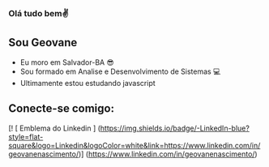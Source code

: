 ### Olá tudo bem✌
## Sou Geovane                                                          
- Eu moro em Salvador-BA :sunglasses:
- Sou formado em Analise e  Desenvolvimento de Sistemas 💻
- Ultimamente estou estudando javascript

##  Conecte-se comigo:
[! [ Emblema do Linkedin ] (https://img.shields.io/badge/-LinkedIn-blue?style=flat-square&logo=Linkedin&logoColor=white&link=https://www.linkedin.com/in/geovanenascimento/)] (https://www.linkedin.com/in/geovanenascimento/)

